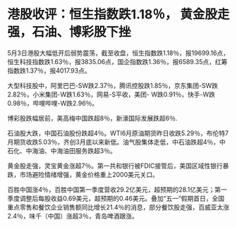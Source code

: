 # 港股收评：恒生指数跌1.18％， 黄金股走强，石油、博彩股下挫

5月3日港股大幅低开后弱势震荡，截至收盘，恒生指数跌1.18％，报19699.16点，恒生科技指数跌1.63％，报3835.06点，国企指数跌1.36％，报6589.35点，红筹指数跌1.37％，报4017.93点。

大型科技股中，阿里巴巴-SW跌2.37％，腾讯控股跌1.85％，京东集团-SW跌2.82％，小米集团-W跌1.63％，网易-S平收，美团-
W跌0.91％，快手-W跌0.98％，哔哩哔哩-W跌2.96％。

博彩股跌幅居前，美高梅中国跌超8％，新濠国际发展跌超6％.

石油股大跌，中国石油股份跌超4％。WTI6月原油期货昨日收跌5.29％，布伦特7月期货收跌5.03％，齐创3月底以来新低。油气股集体走低，中石油跌超4％，中石化、中海油、中海油田服务跌超3％。

黄金股走强，灵宝黄金涨超7％。第一共和银行被FDIC接管后，美国区域性银行暴跌，市场避险情绪增强，黄金价格重上2000美元关口。

百胜中国涨4％，百胜中国第一季度营收29.2亿美元，超预期的28.1亿美元；第一季度调整后每股收益0.69美元，超预期的0.46美元。叠加“五一”假期首日，全国重点零售和餐饮企业销售额同比增长21.4％的消息，部分餐饮股走强，百威亚太涨2.4％，味千（中国）涨超3％，青岛啤酒跟涨。

